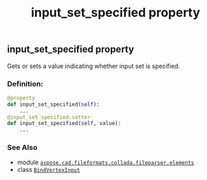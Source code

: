 ﻿---
title: input_set_specified property
second_title: Aspose.CAD for Python via .NET API References
description: 
type: docs
weight: 50
url: /python-net/aspose.cad.fileformats.collada.fileparser.elements/bindvertexinput/input_set_specified/
is_root: false
---

## input_set_specified property


Gets or sets a value indicating whether input set is specified.
### Definition:
```python
@property
def input_set_specified(self):
    ...
@input_set_specified.setter
def input_set_specified(self, value):
    ...
```

### See Also
* module [`aspose.cad.fileformats.collada.fileparser.elements`](../../)
* class [`BindVertexInput`](/cad/python-net/aspose.cad.fileformats.collada.fileparser.elements/bindvertexinput)
